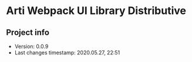 # Arti Webpack UI Library Distributive

## Project info

- Version: 0.0.9
- Last changes timestamp: 2020.05.27, 22:51
